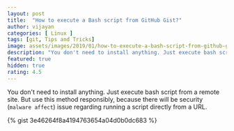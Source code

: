 ```yaml
---
layout: post
title:  "How to execute a Bash script from GitHub Gist?"
author: vijayan
categories: [ Linux ]
tags: [git, Tips and Tricks]
image: assets/images/2019/01/how-to-execute-a-bash-script-from-github-gist.png
description: "You don't need to install anything. Just execute bash script from a remote site. But use this method responsibly, because there will be security issue."
featured: true
hidden: true
rating: 4.5
---
```

You don't need to install anything. Just execute bash script from a remote site. But use this method responsibly, because there will be security (`malware affect`) issue regarding running a script directly from a URL.

{% gist 3e46264f8a4194763654a04d0b0dc683 %}
